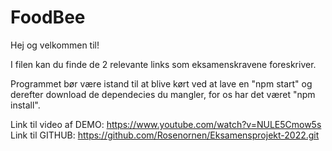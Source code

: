 # FoodBee

Hej og velkommen til!

I filen kan du finde de 2 relevante links som eksamenskravene foreskriver.

Programmet bør være istand til at blive kørt ved at lave en "npm start" og derefter download de dependecies du mangler, for os har det været "npm install".  


Link til video af DEMO: https://www.youtube.com/watch?v=NULE5Cmow5s 
Link til GITHUB: https://github.com/Rosenornen/Eksamensprojekt-2022.git


